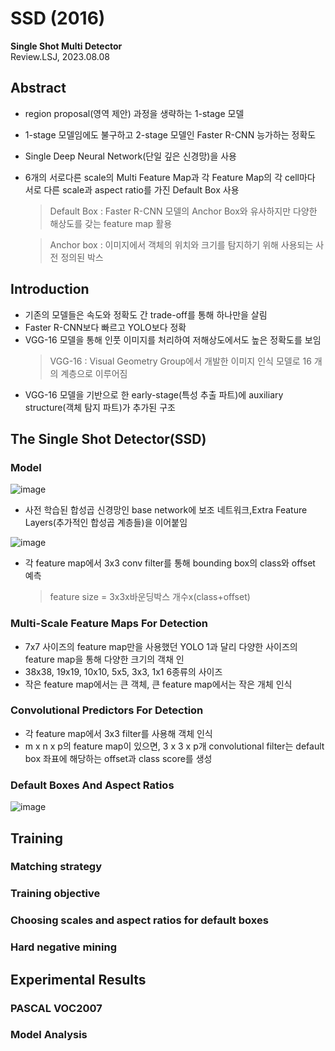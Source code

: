 # SSD (2016)
**Single Shot Multi Detector**   
Review.LSJ, 2023.08.08   
## Abstract   
* region proposal(영역 제안) 과정을 생략하는 1-stage 모델
* 1-stage 모델임에도 불구하고 2-stage 모델인 Faster R-CNN 능가하는 정확도
* Single Deep Neural Network(단일 깊은 신경망)을 사용
* 6개의 서로다른 scale의 Multi Feature Map과 각 Feature Map의 각 cell마다 서로 다른 scale과 aspect ratio를 가진 Default Box 사용   
  > Default Box : Faster R-CNN 모델의 Anchor Box와 유사하지만 다양한 해상도를 갖는 feature map 활용
  
  > Anchor box : 이미지에서 객체의 위치와 크기를 탐지하기 위해 사용되는 사전 정의된 박스
## Introduction   
* 기존의 모델들은 속도와 정확도 간 trade-off를 통해 하나만을 살림
* Faster R-CNN보다 빠르고 YOLO보다 정확
* VGG-16 모델을 통해 인풋 이미지를 처리하여 저해상도에서도 높은 정확도를 보임
  > VGG-16 : Visual Geometry Group에서 개발한 이미지 인식 모델로 16 개의 계층으로 이루어짐
* VGG-16 모델을 기반으로 한 early-stage(특성 추출 파트)에 auxiliary structure(객체 탐지 파트)가 추가된 구조
  
## The Single Shot Detector(SSD)

### Model
![image](https://github.com/sj990710/Thesis_Review/assets/127752372/70e17146-3356-480d-936a-ef4d812c268e)
* 사전 학습된 합성곱 신경망인 base network에 보조 네트워크,Extra Feature Layers(추가적인 합성곱 계층들)을 이어붙임

![image](https://github.com/sj990710/Thesis_Review/assets/127752372/29b14993-ea8e-4f9d-a47e-0dffa3c4b0b3)
* 각 feature map에서 3x3 conv filter를 통해 bounding box의 class와 offset 예측
  > feature size = 3x3x바운딩박스 개수x(class+offset)

### Multi-Scale Feature Maps For Detection
* 7x7 사이즈의 feature map만을 사용했던 YOLO 1과 달리 다양한 사이즈의 feature map을 통해 다양한 크기의 객채 인
* 38x38, 19x19, 10x10, 5x5, 3x3, 1x1 6종류의 사이즈
* 작은 feature map에서는 큰 객체, 큰 feature map에서는 작은 개체 인식

### Convolutional Predictors For Detection
* 각 feature map에서 3x3 filter를 사용해 객체 인식
* m x n x p의 feature map이 있으면, 3 x 3 x p개 convolutional filter는 default box 좌표에 해당하는 offset과 class score를 생성
### Default Boxes And Aspect Ratios  
![image](https://github.com/sj990710/Thesis_Review/assets/127752372/96ddccba-063c-49e7-a15c-c46455c92c76)

## Training   

### Matching strategy

### Training objective 

### Choosing scales and aspect ratios for default boxes 

### Hard negative mining 

## Experimental Results   

### PASCAL VOC2007   

### Model Analysis   

